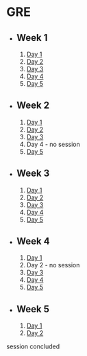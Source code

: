 # GRE

- ## Week 1

   1. [Day 1](https://www.facebook.com/iCodeguru/videos/1755141881659929)
   2. [Day 2](https://www.facebook.com/iCodeguru/videos/841616294260693)
   3. [Day 3](https://www.facebook.com/iCodeguru/videos/1483837912467226)
   4. [Day 4](https://fb.watch/nMQSL7KGmr/?mibextid=2JQ9oc)
   5. [Day 5](https://fb.watch/nO6riDBpIq/?mibextid=2JQ9oc)

- ## Week 2

   1. [Day 1](https://fb.watch/nS6uzeHyD3/?mibextid=2JQ9oc)
   2. [Day 2](https://fb.watch/nTgVLwCirM/?mibextid=2JQ9oc)
   3. [Day 3](https://fb.watch/nUSZwJZuqB/?mibextid=2JQ9oc)
   4. Day 4 - no session
   5. [Day 5](https://fb.watch/nX61J1wdCe/?mibextid=2JQ9oc)

- ## Week 3

   1. [Day 1](https://fb.watch/n-ziAb7XvM/?mibextid=2JQ9oc)
   2. [Day 2](https://www.facebook.com/iCodeguru/videos/1551436732350843)
   3. [Day 3](https://fb.watch/o2faGNLtX5/?mibextid=2JQ9oc)
   4. [Day 4](https://fb.watch/o3v29Mdrw7/?mibextid=2JQ9oc)
   5. [Day 5](https://fb.watch/o4-Ib6XCcj/?mibextid=2JQ9oc)

- ## Week 4

   1. [Day 1](https://www.facebook.com/iCodeguru/videos/244544958607890)
   2. Day 2 - no session
   3. [Day 3](https://fb.watch/ob0kdOrmDO/?mibextid=2JQ9oc)
   4. [Day 4](https://fb.watch/ocpZ84iQ_6/?mibextid=2JQ9oc)
   5. [Day 5](https://fb.watch/of0uATG94o/?mibextid=2JQ9oc)

- ## Week 5

   1. [Day 1](https://www.facebook.com/iCodeguru/videos/247651514671150)
   2. [Day 2](https://fb.watch/okw0zwAXif/?mibextid=2JQ9oc)



session concluded 